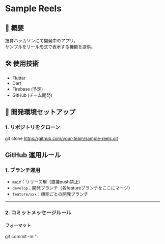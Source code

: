 # Sample Reels

## 📌 概要
技育ハッカソンにて開発中のアプリ。  
サンプルをリール形式で表示する機能を提供。

## 🛠 使用技術
- Flutter
- Dart
- Firebase (予定)
- GitHub (チーム開発)

## 🚀 開発環境セットアップ
### 1. リポジトリをクローン
git clone https://github.com/your-team/sample-reels.git

## GitHub 運用ルール
### 1. ブランチ運用
- `main`：リリース用（直接push禁止）
- `develop`：開発ブランチ（各featureブランチをここにマージ）
- `feature/xxx`：機能ごとの開発ブランチ

---

### 2. コミットメッセージルール

#### フォーマット   
git commit -m "<Type>: <Issue Number> <Title>"  
#### 例  
git commit -m "feat: 123 ログイン機能の実装をする"  
※ コメント内容は、現在形が正しいらしい。"何々した"ではなくて  
### Type（コミットの種類）一覧  

| Type       | 説明                          | 
|------------|-------------------------------| 
| `feat`     | 新機能追加                     | 
| `fix`      | バグ修正                       | 
| `update`   | 機能修正                       | 
| `remove`   | ファイル削除                   | 
| `doc`      | README等の更新                 | 
